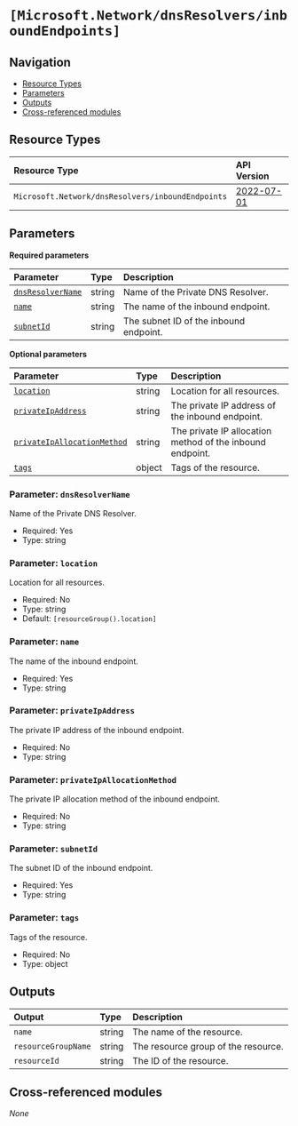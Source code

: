 #  `[Microsoft.Network/dnsResolvers/inboundEndpoints]`


## Navigation

- [Resource Types](#Resource-Types)
- [Parameters](#Parameters)
- [Outputs](#Outputs)
- [Cross-referenced modules](#Cross-referenced-modules)

## Resource Types

| Resource Type | API Version |
| :-- | :-- |
| `Microsoft.Network/dnsResolvers/inboundEndpoints` | [2022-07-01](https://learn.microsoft.com/en-us/azure/templates/Microsoft.Network/2022-07-01/dnsResolvers/inboundEndpoints) |

## Parameters

**Required parameters**

| Parameter | Type | Description |
| :-- | :-- | :-- |
| [`dnsResolverName`](#parameter-dnsresolvername) | string | Name of the Private DNS Resolver. |
| [`name`](#parameter-name) | string | The name of the inbound endpoint. |
| [`subnetId`](#parameter-subnetid) | string | The subnet ID of the inbound endpoint. |

**Optional parameters**

| Parameter | Type | Description |
| :-- | :-- | :-- |
| [`location`](#parameter-location) | string | Location for all resources. |
| [`privateIpAddress`](#parameter-privateipaddress) | string | The private IP address of the inbound endpoint. |
| [`privateIpAllocationMethod`](#parameter-privateipallocationmethod) | string | The private IP allocation method of the inbound endpoint. |
| [`tags`](#parameter-tags) | object | Tags of the resource. |

### Parameter: `dnsResolverName`

Name of the Private DNS Resolver.
- Required: Yes
- Type: string

### Parameter: `location`

Location for all resources.
- Required: No
- Type: string
- Default: `[resourceGroup().location]`

### Parameter: `name`

The name of the inbound endpoint.
- Required: Yes
- Type: string

### Parameter: `privateIpAddress`

The private IP address of the inbound endpoint.
- Required: No
- Type: string

### Parameter: `privateIpAllocationMethod`

The private IP allocation method of the inbound endpoint.
- Required: No
- Type: string

### Parameter: `subnetId`

The subnet ID of the inbound endpoint.
- Required: Yes
- Type: string

### Parameter: `tags`

Tags of the resource.
- Required: No
- Type: object


## Outputs

| Output | Type | Description |
| :-- | :-- | :-- |
| `name` | string | The name of the resource. |
| `resourceGroupName` | string | The resource group of the resource. |
| `resourceId` | string | The ID of the resource. |

## Cross-referenced modules

_None_
